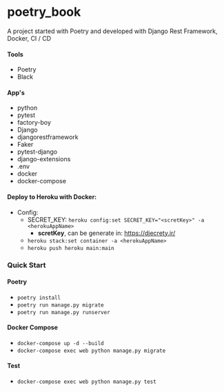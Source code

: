 # poetry_book
A project started with Poetry and developed with Django Rest Framework, Docker, CI / CD

#### Tools
* Poetry
* Black

#### App's
* python 
* pytest 
* factory-boy 
* Django 
* djangorestframework
* Faker
* pytest-django
* django-extensions 
* .env
* docker
* docker-compose

#### Deploy to Heroku with Docker:
* Config:
  * SECRET_KEY: `heroku config:set SECRET_KEY="<scretKey>" -a <herokuAppName>`
    * **scretKey**, can be generate in: https://djecrety.ir/
  * `heroku stack:set container -a <herokuAppName>`
  * `heroku push heroku main:main`

### Quick Start
#### Poetry
* `poetry install` 
* `poetry run manage.py migrate`
* `poetry run manage.py runserver` 
#### Docker Compose
* `docker-compose up -d --build` 
* `docker-compose exec web python manage.py migrate`
#### Test
* `docker-compose exec web python manage.py test`

